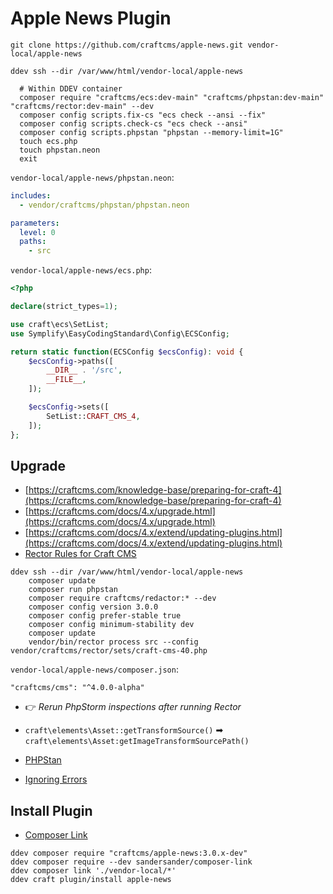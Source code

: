 # Apple News Plugin

```shell
git clone https://github.com/craftcms/apple-news.git vendor-local/apple-news
```

```shell
ddev ssh --dir /var/www/html/vendor-local/apple-news

  # Within DDEV container
  composer require "craftcms/ecs:dev-main" "craftcms/phpstan:dev-main" "craftcms/rector:dev-main" --dev
  composer config scripts.fix-cs "ecs check --ansi --fix"
  composer config scripts.check-cs "ecs check --ansi"
  composer config scripts.phpstan "phpstan --memory-limit=1G"
  touch ecs.php
  touch phpstan.neon
  exit
```

`vendor-local/apple-news/phpstan.neon`:

```yaml
includes:
  - vendor/craftcms/phpstan/phpstan.neon

parameters:
  level: 0
  paths:
    - src
```

`vendor-local/apple-news/ecs.php`:

```php
<?php

declare(strict_types=1);

use craft\ecs\SetList;
use Symplify\EasyCodingStandard\Config\ECSConfig;

return static function(ECSConfig $ecsConfig): void {
    $ecsConfig->paths([
        __DIR__ . '/src',
        __FILE__,
    ]);

    $ecsConfig->sets([
        SetList::CRAFT_CMS_4,
    ]);
};
```

## Upgrade

- [https://craftcms.com/knowledge-base/preparing-for-craft-4](https://craftcms.com/knowledge-base/preparing-for-craft-4)
- [https://craftcms.com/docs/4.x/upgrade.html](https://craftcms.com/docs/4.x/upgrade.html)
- [https://craftcms.com/docs/4.x/extend/updating-plugins.html](https://craftcms.com/docs/4.x/extend/updating-plugins.html)
- [Rector Rules for Craft CMS](https://github.com/craftcms/rector)

```shell
ddev ssh --dir /var/www/html/vendor-local/apple-news
    composer update
    composer run phpstan
    composer require craftcms/redactor:* --dev
    composer config version 3.0.0
    composer config prefer-stable true
    composer config minimum-stability dev
    composer update
    vendor/bin/rector process src --config vendor/craftcms/rector/sets/craft-cms-40.php
```

`vendor-local/apple-news/composer.json`:

```
"craftcms/cms": "^4.0.0-alpha"
```

- 👉 _Rerun PhpStorm inspections after running Rector_
- `craft\elements\Asset::getTransformSource()` ➡ `craft\elements\Asset:getImageTransformSourcePath()`️

- [PHPStan](https://phpstan.org)
- [Ignoring Errors](https://phpstan.org/user-guide/ignoring-errors)

## Install Plugin

- [Composer Link](https://github.com/SanderSander/composer-link)

```shell
ddev composer require "craftcms/apple-news:3.0.x-dev"
ddev composer require --dev sandersander/composer-link
ddev composer link './vendor-local/*'
ddev craft plugin/install apple-news
```
